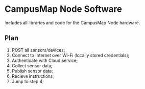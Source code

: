 # CampusMap Node Software

Includes all libraries and code for the CampusMap Node hardware.

## Plan

1. POST all sensors/devices;
2. Connect to Internet over Wi-Fi (locally stored credentials);
3. Authenticate with Cloud service;
4. Collect sensor data;
5. Publish sensor data;
6. Recieve instructions;
7. Jump to step 4;